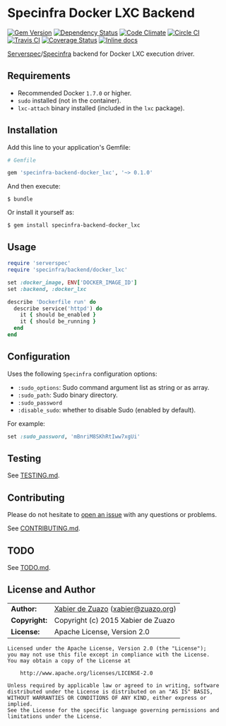 # Specinfra Docker LXC Backend
[![Gem Version](http://img.shields.io/gem/v/specinfra-backend-docker_lxc.svg?style=flat)](http://badge.fury.io/rb/specinfra-backend-docker_lxc)
[![Dependency Status](http://img.shields.io/gemnasium/zuazo/specinfra-backend-docker_lxc.svg?style=flat)](https://gemnasium.com/zuazo/specinfra-backend-docker_lxc)
[![Code Climate](http://img.shields.io/codeclimate/github/zuazo/specinfra-backend-docker_lxc.svg?style=flat)](https://codeclimate.com/github/zuazo/specinfra-backend-docker_lxc)
[![Circle CI](https://circleci.com/gh/zuazo/specinfra-backend-docker_lxc/tree/master.svg?style=shield)](https://circleci.com/gh/zuazo/specinfra-backend-docker_lxc/tree/master)
[![Travis CI](http://img.shields.io/travis/zuazo/specinfra-backend-docker_lxc/0.1.0.svg?style=flat)](https://travis-ci.org/zuazo/specinfra-backend-docker_lxc)
[![Coverage Status](http://img.shields.io/coveralls/zuazo/specinfra-backend-docker_lxc/0.1.0.svg?style=flat)](https://coveralls.io/r/zuazo/specinfra-backend-docker_lxc?branch=0.1.0)
[![Inline docs](http://inch-ci.org/github/zuazo/specinfra-backend-docker_lxc.svg?branch=master&style=flat)](http://inch-ci.org/github/zuazo/specinfra-backend-docker_lxc)

[Serverspec](http://serverspec.org/)/[Specinfra](https://github.com/mizzy/specinfra) backend for Docker LXC execution driver.

## Requirements

* Recommended Docker `1.7.0` or higher.
* `sudo` installed (not in the container).
* `lxc-attach` binary installed (included in the `lxc` package).

## Installation

Add this line to your application's Gemfile:

```ruby
# Gemfile

gem 'specinfra-backend-docker_lxc', '~> 0.1.0'
```

And then execute:

    $ bundle

Or install it yourself as:

    $ gem install specinfra-backend-docker_lxc

## Usage

```ruby
require 'serverspec'
require 'specinfra/backend/docker_lxc'

set :docker_image, ENV['DOCKER_IMAGE_ID']
set :backend, :docker_lxc

describe 'Dockerfile run' do
  describe service('httpd') do
    it { should be_enabled }
    it { should be_running }
  end
end
```

## Configuration

Uses the following `Specinfra` configuration options:

- `:sudo_options`: Sudo command argument list as string or as array.
- `:sudo_path`: Sudo binary directory.
- `:sudo_password`
- `:disable_sudo`: whether to disable Sudo (enabled by default).

For example:

```ruby
set :sudo_password, 'mBnriM8SKhRtIww7xgUi'
```

## Testing

See [TESTING.md](https://github.com/zuazo/specinfra-backend-docker_lxc/blob/master/TESTING.md).

## Contributing

Please do not hesitate to [open an issue](https://github.com/zuazo/specinfra-backend-docker_lxc/issues/new) with any questions or problems.

See [CONTRIBUTING.md](https://github.com/zuazo/specinfra-backend-docker_lxc/blob/master/CONTRIBUTING.md).

## TODO

See [TODO.md](https://github.com/zuazo/specinfra-backend-docker_lxc/blob/master/TODO.md).

## License and Author

|                      |                                          |
|:---------------------|:-----------------------------------------|
| **Author:**          | [Xabier de Zuazo](https://github.com/zuazo) (<xabier@zuazo.org>)
| **Copyright:**       | Copyright (c) 2015 Xabier de Zuazo
| **License:**         | Apache License, Version 2.0

    Licensed under the Apache License, Version 2.0 (the "License");
    you may not use this file except in compliance with the License.
    You may obtain a copy of the License at
    
        http://www.apache.org/licenses/LICENSE-2.0
    
    Unless required by applicable law or agreed to in writing, software
    distributed under the License is distributed on an "AS IS" BASIS,
    WITHOUT WARRANTIES OR CONDITIONS OF ANY KIND, either express or implied.
    See the License for the specific language governing permissions and
    limitations under the License.
